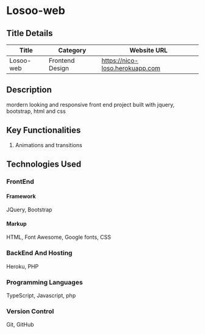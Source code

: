 
<!-- Heading -->
# Losoo-web

<!-- title details -->
## Title Details
| Title             | Category        | Website URL                     |
| ----------------- | --------------  |---------------------------------|
| Losoo-web | Frontend Design | https://nico-loso.herokuapp.com |

## Description
mordern looking and responsive front end project built with jquery, bootstrap, html and css

## Key Functionalities
1. Animations and transitions



## Technologies Used
### **FrontEnd**
#### Framework
JQuery, Bootstrap
#### Markup
HTML, Font Awesome, Google fonts, CSS

### **BackEnd And Hosting**
Heroku, PHP

### **Programming Languages**
TypeScript, Javascript, php

### **Version Control**
Git, GitHub
